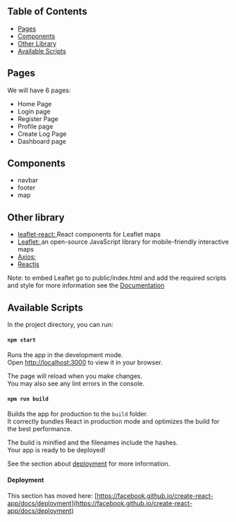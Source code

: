 ## Table of Contents
- [Pages](#pages)
- [Components](#components)
- [Other Library](#other-library)
- [Available Scripts](#available-scripts)

## Pages

We will have 6 pages:
- Home Page
- Login page
- Register Page
- Profile page
- Create Log Page
- Dashboard page



## Components
- navbar
- footer
- map


## Other library
<ul>
<li>
<a href="https://react-leaflet.js.org/">leaflet-react: </a>
React components for Leaflet maps
</li>
<li>
<a href="https://leafletjs.com/">Leaflet: </a>
an open-source JavaScript library for mobile-friendly interactive maps
</li>
<li>
<a href="https://axios-http.com/docs/intro">Axios: </a>
</li>
<li>
<a href="https://reactjs.org/">Reactjs</a>
</li>
</ul>

Note: to embed Leaflet go to public/index.html and add the required scripts and style for more information see the <a href="https://leafletjs.com/examples/quick-start/">Documentation</a>


## Available Scripts

In the project directory, you can run:

#### `npm start`

Runs the app in the development mode.\
Open [http://localhost:3000](http://localhost:3000) to view it in your browser.

The page will reload when you make changes.\
You may also see any lint errors in the console.

#### `npm run build`

Builds the app for production to the `build` folder.\
It correctly bundles React in production mode and optimizes the build for the best performance.

The build is minified and the filenames include the hashes.\
Your app is ready to be deployed!

See the section about [deployment](https://facebook.github.io/create-react-app/docs/deployment) for more information.


#### Deployment

This section has moved here: [https://facebook.github.io/create-react-app/docs/deployment](https://facebook.github.io/create-react-app/docs/deployment)
